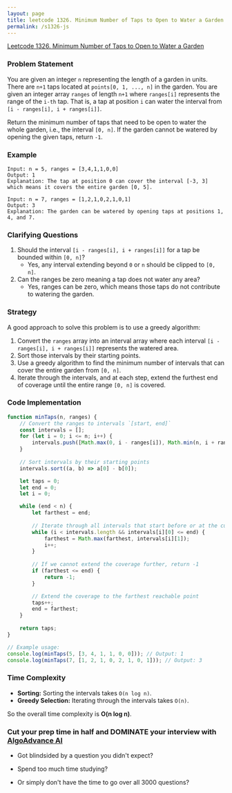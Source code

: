 ```yaml
---
layout: page
title: leetcode 1326. Minimum Number of Taps to Open to Water a Garden
permalink: /s1326-js
---
```

[Leetcode 1326. Minimum Number of Taps to Open to Water a Garden](https://algoadvance.github.io/algoadvance/l1326)
### Problem Statement
You are given an integer `n` representing the length of a garden in units. There are `n+1` taps located at `points[0, 1, ..., n]` in the garden. You are given an integer array `ranges` of length `n+1` where `ranges[i]` represents the range of the `i-th` tap. That is, a tap at position `i` can water the interval from `[i - ranges[i], i + ranges[i]]`. 

Return the minimum number of taps that need to be open to water the whole garden, i.e., the interval `[0, n]`. If the garden cannot be watered by opening the given taps, return `-1`.

### Example
```
Input: n = 5, ranges = [3,4,1,1,0,0]
Output: 1
Explanation: The tap at position 0 can cover the interval [-3, 3] which means it covers the entire garden [0, 5].

Input: n = 7, ranges = [1,2,1,0,2,1,0,1]
Output: 3
Explanation: The garden can be watered by opening taps at positions 1, 4, and 7.
```

### Clarifying Questions
1. Should the interval `[i - ranges[i], i + ranges[i]]` for a tap be bounded within `[0, n]`?
   - Yes, any interval extending beyond `0` or `n` should be clipped to `[0, n]`.
2. Can the ranges be zero meaning a tap does not water any area?
   - Yes, ranges can be zero, which means those taps do not contribute to watering the garden.

### Strategy
A good approach to solve this problem is to use a greedy algorithm:
1. Convert the `ranges` array into an interval array where each interval `[i - ranges[i], i + ranges[i]]` represents the watered area.
2. Sort those intervals by their starting points.
3. Use a greedy algorithm to find the minimum number of intervals that can cover the entire garden from `[0, n]`. 
4. Iterate through the intervals, and at each step, extend the furthest end of coverage until the entire range `[0, n]` is covered.

### Code Implementation

```javascript
function minTaps(n, ranges) {
    // Convert the ranges to intervals `[start, end]`
    const intervals = [];
    for (let i = 0; i <= n; i++) {
        intervals.push([Math.max(0, i - ranges[i]), Math.min(n, i + ranges[i])]);
    }
    
    // Sort intervals by their starting points
    intervals.sort((a, b) => a[0] - b[0]);

    let taps = 0;
    let end = 0;
    let i = 0;

    while (end < n) {
        let farthest = end;
        
        // Iterate through all intervals that start before or at the current end
        while (i < intervals.length && intervals[i][0] <= end) {
            farthest = Math.max(farthest, intervals[i][1]);
            i++;
        }
        
        // If we cannot extend the coverage further, return -1
        if (farthest <= end) {
            return -1;
        }

        // Extend the coverage to the farthest reachable point
        taps++;
        end = farthest;
    }
    
    return taps;
}

// Example usage:
console.log(minTaps(5, [3, 4, 1, 1, 0, 0])); // Output: 1
console.log(minTaps(7, [1, 2, 1, 0, 2, 1, 0, 1])); // Output: 3
```

### Time Complexity
- **Sorting:** Sorting the intervals takes `O(n log n)`.
- **Greedy Selection:** Iterating through the intervals takes `O(n)`.

So the overall time complexity is **O(n log n)**.


### Cut your prep time in half and DOMINATE your interview with [AlgoAdvance AI](https://algoAdvance.com)

- Got blindsided by a question you didn't expect?

- Spend too much time studying?

- Or simply don't have the time to go over all 3000 questions?

